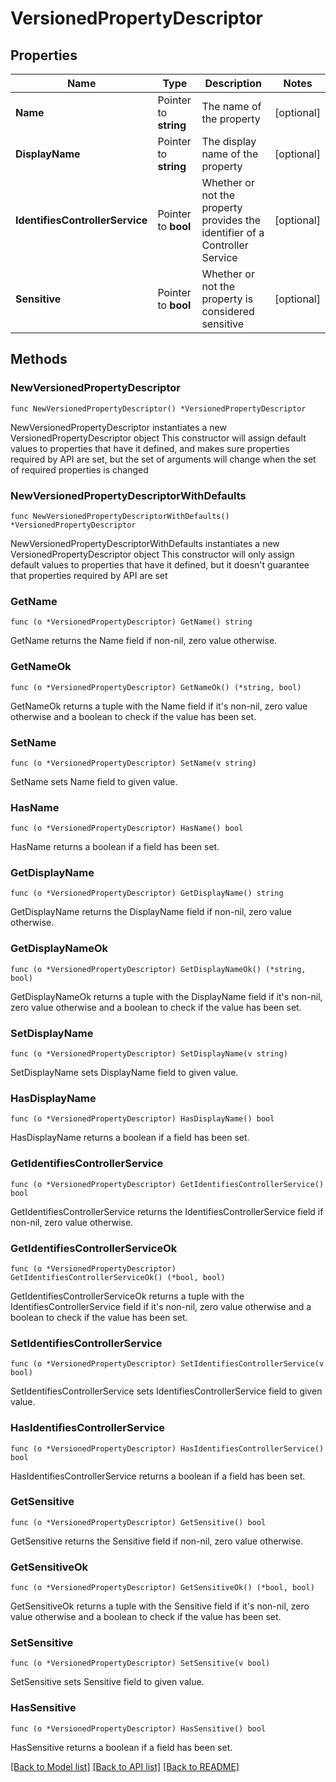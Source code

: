 # VersionedPropertyDescriptor

## Properties

Name | Type | Description | Notes
------------ | ------------- | ------------- | -------------
**Name** | Pointer to **string** | The name of the property | [optional] 
**DisplayName** | Pointer to **string** | The display name of the property | [optional] 
**IdentifiesControllerService** | Pointer to **bool** | Whether or not the property provides the identifier of a Controller Service | [optional] 
**Sensitive** | Pointer to **bool** | Whether or not the property is considered sensitive | [optional] 

## Methods

### NewVersionedPropertyDescriptor

`func NewVersionedPropertyDescriptor() *VersionedPropertyDescriptor`

NewVersionedPropertyDescriptor instantiates a new VersionedPropertyDescriptor object
This constructor will assign default values to properties that have it defined,
and makes sure properties required by API are set, but the set of arguments
will change when the set of required properties is changed

### NewVersionedPropertyDescriptorWithDefaults

`func NewVersionedPropertyDescriptorWithDefaults() *VersionedPropertyDescriptor`

NewVersionedPropertyDescriptorWithDefaults instantiates a new VersionedPropertyDescriptor object
This constructor will only assign default values to properties that have it defined,
but it doesn't guarantee that properties required by API are set

### GetName

`func (o *VersionedPropertyDescriptor) GetName() string`

GetName returns the Name field if non-nil, zero value otherwise.

### GetNameOk

`func (o *VersionedPropertyDescriptor) GetNameOk() (*string, bool)`

GetNameOk returns a tuple with the Name field if it's non-nil, zero value otherwise
and a boolean to check if the value has been set.

### SetName

`func (o *VersionedPropertyDescriptor) SetName(v string)`

SetName sets Name field to given value.

### HasName

`func (o *VersionedPropertyDescriptor) HasName() bool`

HasName returns a boolean if a field has been set.

### GetDisplayName

`func (o *VersionedPropertyDescriptor) GetDisplayName() string`

GetDisplayName returns the DisplayName field if non-nil, zero value otherwise.

### GetDisplayNameOk

`func (o *VersionedPropertyDescriptor) GetDisplayNameOk() (*string, bool)`

GetDisplayNameOk returns a tuple with the DisplayName field if it's non-nil, zero value otherwise
and a boolean to check if the value has been set.

### SetDisplayName

`func (o *VersionedPropertyDescriptor) SetDisplayName(v string)`

SetDisplayName sets DisplayName field to given value.

### HasDisplayName

`func (o *VersionedPropertyDescriptor) HasDisplayName() bool`

HasDisplayName returns a boolean if a field has been set.

### GetIdentifiesControllerService

`func (o *VersionedPropertyDescriptor) GetIdentifiesControllerService() bool`

GetIdentifiesControllerService returns the IdentifiesControllerService field if non-nil, zero value otherwise.

### GetIdentifiesControllerServiceOk

`func (o *VersionedPropertyDescriptor) GetIdentifiesControllerServiceOk() (*bool, bool)`

GetIdentifiesControllerServiceOk returns a tuple with the IdentifiesControllerService field if it's non-nil, zero value otherwise
and a boolean to check if the value has been set.

### SetIdentifiesControllerService

`func (o *VersionedPropertyDescriptor) SetIdentifiesControllerService(v bool)`

SetIdentifiesControllerService sets IdentifiesControllerService field to given value.

### HasIdentifiesControllerService

`func (o *VersionedPropertyDescriptor) HasIdentifiesControllerService() bool`

HasIdentifiesControllerService returns a boolean if a field has been set.

### GetSensitive

`func (o *VersionedPropertyDescriptor) GetSensitive() bool`

GetSensitive returns the Sensitive field if non-nil, zero value otherwise.

### GetSensitiveOk

`func (o *VersionedPropertyDescriptor) GetSensitiveOk() (*bool, bool)`

GetSensitiveOk returns a tuple with the Sensitive field if it's non-nil, zero value otherwise
and a boolean to check if the value has been set.

### SetSensitive

`func (o *VersionedPropertyDescriptor) SetSensitive(v bool)`

SetSensitive sets Sensitive field to given value.

### HasSensitive

`func (o *VersionedPropertyDescriptor) HasSensitive() bool`

HasSensitive returns a boolean if a field has been set.


[[Back to Model list]](../README.md#documentation-for-models) [[Back to API list]](../README.md#documentation-for-api-endpoints) [[Back to README]](../README.md)



